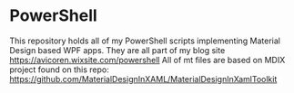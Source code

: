 # PowerShell
This repository holds all of my PowerShell scripts implementing Material Design based WPF apps.
They are all part of my blog site https://avicoren.wixsite.com/powershell
All of mt files are based on MDIX project found on this repo:
https://github.com/MaterialDesignInXAML/MaterialDesignInXamlToolkit

